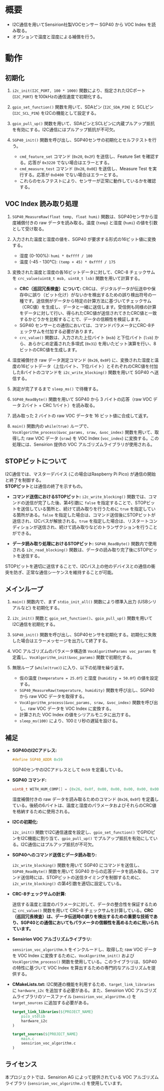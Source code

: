 # 概要

* I2C通信を用いてSensirion社製VOCセンサー SGP40 から VOC Index を読み取る。
* オプションで温度と湿度による補償を行う。

# 動作

## 初期化

1.  `i2c_init(I2C_PORT, 100 * 1000)` 関数により、指定されたI2Cポート (`I2C_PORT`) を100kHzの通信速度で初期化する。

2.  `gpio_set_function()` 関数を用いて、SDAピン (`I2C_SDA_PIN`) と SCLピン (`I2C_SCL_PIN`) をI2Cの機能として設定する。

3.  `gpio_pull_up()` 関数を用いて、SDAピンとSCLピンに内蔵プルアップ抵抗を有効にする。I2C通信にはプルアップ抵抗が不可欠。

4.  `SGP40_init()` 関数を呼び出し、SGP40センサの初期化とセルフテストを行う。

    * `cmd_feature_set` コマンド (`0x20`, `0x2F`) を送信し、Feature Set を確認する。応答が `0x3220` でない場合はエラーとする。
    * `cmd_measure_test` コマンド (`0x28`, `0x0E`) を送信し、Measure Test を実行する。応答が `0xD400` でない場合はエラーとする。
    * これらのセルフテストにより、センサーが正常に動作しているかを確認する。

## VOC Index 読み取り処理

1.  `SGP40_MeasureRaw(float temp, float humi)` 関数は、SGP40センサから湿度補償付きの raw データを読み取る。温度 (`temp`) と湿度 (`humi`) の値を引数として受け取る。

2.  入力された温度と湿度の値を、SGP40 が要求する形式の16ビット値に変換する。

    * 湿度 (0-100%): `humi * 0xffff / 100`
    * 温度 (-45 - 130℃): `(temp + 45) * 0xffff / 175`

3.  変換された温度と湿度の各16ビットデータに対して、CRC-8 チェックサムを `crc_value(uint8_t msb, uint8_t lsb)` 関数を用いて計算する。

    * **CRC（巡回冗長検査）について:** CRCは、デジタルデータが伝送中や保存中に誤り（ビット化け）がないかを検出するための誤り検出符号の一種です。送信側がデータから特定の計算方法に基づいてチェックサム（CRC値）を生成し、データと一緒に送信します。受信側も同様の計算をデータに対して行い、得られたCRC値が送信されてきたCRC値と一致するかどうかを比較することで、データの信頼性を検証します。
    * SGP40 センサーとの通信においては、コマンドパラメータにCRC-8チェックサムを付加する必要があります。
    * `crc_value()` 関数は、入力された上位バイト (`msb`) と下位バイト (`lsb`) から、あらかじめ定義された多項式 (`0x31`) を用いたビット演算を行い、8ビットのCRC値を生成します。

4.  湿度補償付き raw データ測定コマンド (`0x26`, `0x0F`) に、変換された湿度と温度の16ビットデータ（上位バイト、下位バイト）とそれぞれのCRC値を付加した8バイトのコマンドを `i2c_write_blocking()` 関数を用いて SGP40 へ送信する。

5.  測定が完了するまで `sleep_ms()` で待機する。

6.  `SGP40_ReadByte()` 関数を用いて SGP40 から 3 バイトの応答（raw VOC データ 2バイト + CRC 1バイト）を読み取る。

7.  読み取った 2 バイトの raw VOC データを 16 ビット値に合成して返す。

8.  `main()` 関数内の `while(true)` ループで、`VocAlgorithm_process(&voc_params, sraw, &voc_index)` 関数を用いて、取得した raw VOC データ (`sraw`) を VOC Index (`voc_index`) に変換する。この処理には、Sensirion 提供の VOC アルゴリズムライブラリが使用される。

## STOPビットについて

I2C通信では、マスターデバイス (この場合はRaspberry Pi Pico) が通信の開始と終了を制御する。<br>**STOPビット**とは通信の終了を示すもの。

- **コマンド送信におけるSTOPビット:** `i2c_write_blocking()` 関数では、コマンドの送信が完了した後、第4引数に `false` を指定することで、STOPビットを送信している箇所と、続けて読み取りを行うために `true` を指定している箇所がある。`false` を指定した場合は、コマンド送信後にSTOPビットが送信され、I2Cバスが解放される。`true` を指定した場合は、リスタートコンディションが送信され、続けて読み取りなどのトランザクションを行うことができる。

- **データ読み取り処理におけるSTOPビット:** `SGP40_ReadByte()` 関数内で使用される `i2c_read_blocking()` 関数は、データの読み取り完了後にSTOPビットを送信する。

STOPビットを適切に送信することで、I2Cバス上の他のデバイスとの通信の衝突を防ぎ、正常な通信シーケンスを維持することが可能。

## メインループ

1.  `main()` 関数内で、まず `stdio_init_all()` 関数により標準入出力 (USBシリアルなど) を初期化する。

2.  `i2c_init()` 関数と `gpio_set_function()`、`gpio_pull_up()` 関数を用いてI2C通信を初期化する。

3.  `SGP40_init()` 関数を呼び出し、SGP40センサを初期化する。初期化に失敗した場合はエラーメッセージを出力して終了する。

4.  VOC アルゴリズムのパラメータ構造体 `VocAlgorithmParams voc_params` を定義し、`VocAlgorithm_init(&voc_params)` 関数で初期化する。

5.  無限ループ (`while(true)`) に入り、以下の処理を繰り返す。

    * 仮の温度 (`temperature = 25.0f`) と湿度 (`humidity = 50.0f`) の値を設定する。
    * `SGP40_MeasureRaw(temperature, humidity)` 関数を呼び出し、SGP40 から raw VOC データを取得する。
    * `VocAlgorithm_process(&voc_params, sraw, &voc_index)` 関数を呼び出し、raw VOC データを VOC Index に変換する。
    * 計算された VOC Index の値をシリアルモニタに出力する。
    * `sleep_ms(100)` により、100ミリ秒の遅延を設ける。

## 補足

* **SGP40のI2Cアドレス:**

    ```c
    #define SGP40_ADDR 0x59
    ```

    SGP40センサのI2Cアドレスとして `0x59` を定義している。

* **SGP40 コマンド:**

    ```c
    uint8_t WITH_HUM_COMP[] = {0x26, 0x0f, 0x00, 0x00, 0x00, 0x00, 0x00, 0x00}; // 湿度補償付き raw データ用
    ```

    湿度補償付きの raw データを読み取るためのコマンド (`0x26`, `0x0f`) を定義している。後続の6バイトは、温度と湿度のパラメータおよびそれらのCRC値を格納するために使用される。

* **I2Cの初期化:**

    `i2c_init()` 関数でI2C通信速度を設定し、`gpio_set_function()` でGPIOピンをI2C機能に割り当て、`gpio_pull_up()` でプルアップ抵抗を有効にしている。I2C通信にはプルアップ抵抗が不可欠。

* **SGP40へのコマンド送信とデータ読み取り:**

    `i2c_write_blocking()` 関数を用いて SGP40 にコマンドを送信し、`SGP40_ReadByte()` 関数を用いて SGP40 からの応答データを読み取る。コマンド送信時には、STOPビットの送信タイミングを制御するために、`i2c_write_blocking()` の第4引数を適切に設定している。

* **CRC-8チェックサムの計算:**

    送信する温度と湿度のパラメータに対して、データの整合性を保証するために `crc_value()` 関数を用いて CRC-8 チェックサムを計算している。**CRC（巡回冗長検査）は、データ伝送時の誤りを検出するための重要な技術であり、SGP40との通信においてもパラメータの信頼性を高めるために用いられています。**

* **Sensirion VOC アルゴリズムライブラリ:**

    `sensirion_voc_algorithm.h` をインクルードし、取得した raw VOC データを VOC Index に変換するために、`VocAlgorithm_init()` および `VocAlgorithm_process()` 関数を使用している。このライブラリは、SGP40 の特性に基づいて VOC Index を算出するための専門的なアルゴリズムを提供する。

* **CMakeLists.txt:** I2C関連の機能を利用するため、`target_link_libraries` に `hardware_i2c` を追加する必要がある。また、Sensirion VOC アルゴリズムライブラリのソースファイル (`sensirion_voc_algorithm.c`) を `target_sources` に追加する必要がある。

    ```cmake
    target_link_libraries(${PROJECT_NAME}
        pico_stdlib
        hardware_i2c
    )

    target_sources(${PROJECT_NAME}
        main.c
        sensirion_voc_algorithm.c
    )
    ```

## ライセンス

本プロジェクトでは、Sensirion AG によって提供されている VOC アルゴリズムライブラリ (`sensirion_voc_algorithm.c`) を使用しています。